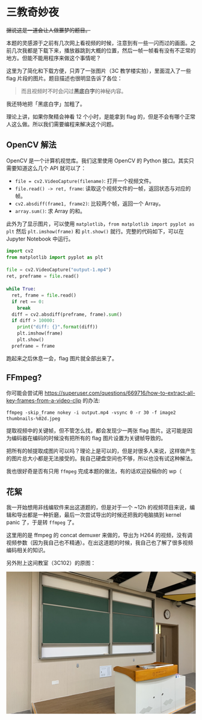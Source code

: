 # 三教奇妙夜

~~据说这是一道会让人做噩梦的题目。~~

本题的灵感源于之前有几次网上看视频的时候，注意到有一些一闪而过的画面。之前几次我都是下载下来，播放器跳到大概的位置，然后一帧一帧看有没有不正常的地方。但能不能用程序来做这个事情呢？

这里为了简化和下载方便，只弄了一张图片（3C 教学楼实拍），里面混入了一些 flag 片段的图片。题目描述也很明显告诉了各位：

> 而且视频时不时会闪过**黑底白字**的神秘内容。

我还特地把「黑底白字」加粗了。

理论上讲，如果你聚精会神看 12 个小时，是能拿到 flag 的，但是不会有哪个正常人这么做。所以我们需要编程来解决这个问题。

## OpenCV 解法

OpenCV 是一个计算机视觉库。我们这里使用 OpenCV 的 Python 接口。其实只需要知道这么几个 API 就可以了：

- `file = cv2.VideoCapture(filename)`: 打开一个视频文件。
- `file.read() -> ret, frame`: 读取这个视频文件的一帧，返回状态与对应的帧。
- `cv2.absdiff(frame1, frame2)`: 比较两个帧，返回一个 Array。
- `array.sum()`: 求 Array 的和。

此外为了显示图片，可以使用 `matplotlib`，`from matplotlib import pyplot as plt` 然后 `plt.imshow(frame)` 和 `plt.show()` 就行。完整的代码如下，可以在 Jupyter Notebook 中运行。

```python
import cv2
from matplotlib import pyplot as plt

file = cv2.VideoCapture("output-1.mp4")
ret, preframe = file.read()

while True:
  ret, frame = file.read()
  if ret == 0:
    break
  diff = cv2.absdiff(preframe, frame).sum()
  if diff > 10000:
    print("diff: {}".format(diff))
    plt.imshow(frame)
    plt.show()
  preframe = frame
```

跑起来之后休息一会，flag 图片就全部出来了。

## FFmpeg?

你可能会尝试用 https://superuser.com/questions/669716/how-to-extract-all-key-frames-from-a-video-clip 的办法:

```
ffmpeg -skip_frame nokey -i output.mp4 -vsync 0 -r 30 -f image2 thumbnails-%02d.jpeg
```

提取视频中的关键帧，但不管怎么找，都会发现少一两张 flag 图片。这可能是因为编码器在编码的时候没有把所有的 flag 图片设置为关键帧导致的。

把所有的帧提取成图片可以吗？理论上是可以的，但是对很多人来说，这样做产生的图片总大小都是无法接受的。我自己硬盘空间也不够，所以也没有试这种解法。

我也很好奇是否有只用 `ffmpeg` 完成本题的做法，有的话欢迎投稿你的 wp（

## 花絮

我一开始想用非线编软件来出这道题的，但是对于一个 ~12h 的视频项目来说，编辑和导出都是一种折磨，最后一次尝试导出的时候还把我的电脑搞到 kernel panic 了，于是转 `ffmpeg` 了。

这里用的是 ffmpeg 的 concat demuxer 来做的，导出为 H264 的视频，没有调视频参数（因为我自己也不精通）。在出这道题的时候，我自己也了解了很多视频编码相关的知识。

另外附上这间教室（3C102）的原图：

![3C102](images/original.jpg)